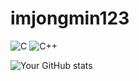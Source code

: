 # imjongmin123

![C](https://img.shields.io/badge/-C-black?style=flat-square&logo=c)
![C++](https://img.shields.io/badge/-C++-black?style=flat-square&logo=cplusplus)


![Your GitHub stats](https://github-readme-stats.vercel.app/api?username=imjongmin123&show_icons=true&theme=great-gatsby)
